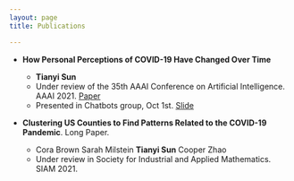 ```yaml
---
layout: page
title: Publications

---
```

* **How Personal Perceptions of COVID-19 Have Changed Over Time** 
  * **Tianyi Sun**
  * Under review of the 35th AAAI Conference on Artificial Intelligence. AAAI 2021. [Paper](https://github.com/TianyiSun00234/How-Personal-Perceptions-of-COVID-19-Have-Changed-Over-Time/blob/main/How%20Personal%20Perceptions%20of%20COVID-19%20Have%20Changed%20Over%20Time.pdf)
  * Presented in Chatbots group, Oct 1st. [Slide](https://github.com/TianyiSun00234/How-Personal-Perceptions-of-COVID-19-Have-Changed-Over-Time/blob/main/Slides.pdf) 

* **Clustering US Counties to Find Patterns Related to the COVID-19 Pandemic**. Long Paper.
  * Cora Brown Sarah Milstein **Tianyi Sun** Cooper Zhao
  * Under review in Society for Industrial and Applied Mathematics. SIAM 2021.
